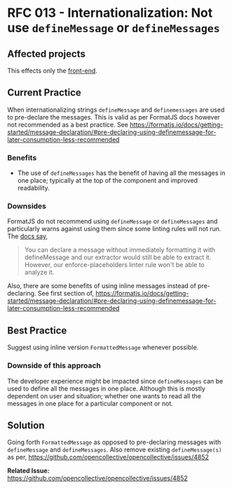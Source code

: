# RFC 013 - Internationalization: Not use `defineMessage` or `defineMessages`

## Affected projects

This effects only the [front-end](https://github.com/opencollective/opencollective-frontend).

## Current Practice

When internationalizing strings `defineMessage` and `definemessages` are used to pre-declare the messages. This is valid as per FormatJS docs however not recommended as a best practice. See https://formatjs.io/docs/getting-started/message-declaration/#pre-declaring-using-definemessage-for-later-consumption-less-recommended

### Benefits

- The use of `defineMessages` has the benefit of having all the messages in one place; typically at the top of the component and improved readability.

### Downsides

FormatJS do not recommend using `defineMessage` or `defineMessages` and particularly warns against using them since some linting rules will not run. The [docs say](https://formatjs.io/docs/getting-started/message-declaration/#pre-declaring-using-definemessage-for-later-consumption-less-recommended), 

>You can declare a message without immediately formatting it with defineMessage and our extractor would still be able to extract it. However, our enforce-placeholders linter rule won't be able to analyze it.

Also, there are some benefits of using inline messages instead of pre-declaring. See first section of, https://formatjs.io/docs/getting-started/message-declaration/#pre-declaring-using-definemessage-for-later-consumption-less-recommended

## Best Practice

Suggest using inline version `FormattedMessage` whenever possible. 

### Downside of this approach

The developer experience might be impacted since `defineMessages` can be used to define all the messages in one place. Although this is mostly dependent on user and situation; whether one wants to read all the messages in one place for a particular component or not. 

## Solution

Going forth `FormattedMessage` as opposed to pre-declaring messages with `defineMessage` and `defineMessages`. Also remove existing `defineMessage(s)` as per, https://github.com/opencollective/opencollective/issues/4852

**Related Issue:** https://github.com/opencollective/opencollective/issues/4852